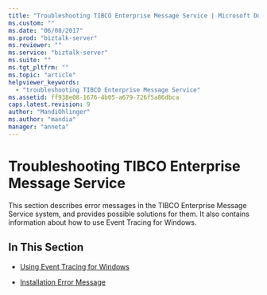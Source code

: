 ```yaml
---
title: "Troubleshooting TIBCO Enterprise Message Service | Microsoft Docs"
ms.custom: ""
ms.date: "06/08/2017"
ms.prod: "biztalk-server"
ms.reviewer: ""
ms.service: "biztalk-server"
ms.suite: ""
ms.tgt_pltfrm: ""
ms.topic: "article"
helpviewer_keywords: 
  - "troubleshooting TIBCO Enterprise Message Service"
ms.assetid: ff938e08-1676-4b05-a679-726f5a86dbca
caps.latest.revision: 9
author: "MandiOhlinger"
ms.author: "mandia"
manager: "anneta"
---
```

# Troubleshooting TIBCO Enterprise Message Service
This section describes error messages in the TIBCO Enterprise Message Service system, and provides possible solutions for them. It also contains information about how to use Event Tracing for Windows.  
  
## In This Section  
  
-   [Using Event Tracing for Windows](../core/using-event-tracing-for-windows3.md)  
  
-   [Installation Error Message](../core/installation-error-message.md)